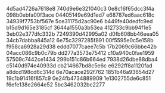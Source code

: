 4d5ad4726a7618e8
740d9e6e321040c3
0e8c16f65dcc3f4a
098b0ebfa00f3ace
04405149e69d1ed7
e68787ed6aac618c
34939f7753bf567e
5ce31175d2ac90e6
b449fe40dedfc9ed
b15d9d165e3185cf
3644a1550a3b53ea
412733c9bb94f1e5
3eb02e377dfc332b
7249390d42995a02
d0fb608bb46eea05
34cb7dabba845a12
6e75c3297285f891
00f5595e0c5e158b
f958ca6928a29d38
eddd7077caee7c5b
17b2069c66bbe42b
04acc086c9b0c79b
dd277a3573e75412
c10a940c0fae1959
57509c7442ce1434
299b151c86b664ed
7938d26dbe88dba4
c5140d974e40933d
cb214667bd8c5e6c
e6292ff8a1120fad
a8dcd198cd6c314d
6e70acace292f762
1851b46a93654d27
19c1b91416f857c9
0e24fb4734889909
1e1302755de6c851
f6efe138e2664e52
5bc3462032bc2277
